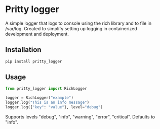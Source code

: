 # Pritty logger

A simple logger that logs to console using the rich library and to file in /var/log. Created to simplify setting up logging in containerized development and deployment.

## Installation 

```bash
pip install pritty_logger
``` 

## Usage

```python
from pritty_logger import RichLogger

logger = RichLogger("example")
logger.log("This is an info message")
logger.log({"key": "value"}, level="debug")
```

Supports levels "debug", "info", "warning", "error", "critical". Defaults to "info".